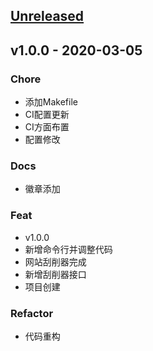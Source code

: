 <a name="unreleased"></a>
## [Unreleased]


<a name="v1.0.0"></a>
## v1.0.0 - 2020-03-05
### Chore
- 添加Makefile
- CI配置更新
- CI方面布置
- 配置修改

### Docs
- 徽章添加

### Feat
- v1.0.0
- 新增命令行并调整代码
- 网站刮削器完成
- 新增刮削器接口
- 项目创建

### Refactor
- 代码重构


[Unreleased]: https://github.com/ylqjgm/AVMeta.git/compare/v1.0.0...HEAD
